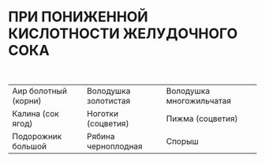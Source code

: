 # ПРИ ПОНИЖЕННОЙ КИСЛОТНОСТИ ЖЕЛУДОЧНОГО СОКА

 

|                      |                      |                          |
|----------------------|----------------------|--------------------------|
| Аир болотный (корни) | Володушка золотистая | Володушка многожильчатая |
| Калина (сок ягод)    | Ноготки (соцветия)   | Пижма (соцветия)         |
| Подорожник большой   | Рябина черноплодная  | Спорыш                   |
